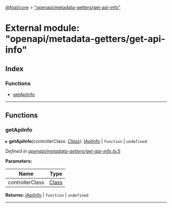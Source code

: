 [@foal/core](../README.md) > ["openapi/metadata-getters/get-api-info"](../modules/_openapi_metadata_getters_get_api_info_.md)

# External module: "openapi/metadata-getters/get-api-info"

## Index

### Functions

* [getApiInfo](_openapi_metadata_getters_get_api_info_.md#getapiinfo)

---

## Functions

<a id="getapiinfo"></a>

###  getApiInfo

▸ **getApiInfo**(controllerClass: *[Class](_core_class_interface_.md#class)*): [IApiInfo](../interfaces/_openapi_interfaces_.iapiinfo.md) \| `function` \| `undefined`

*Defined in [openapi/metadata-getters/get-api-info.ts:5](https://github.com/FoalTS/foal/blob/70cc46bd/packages/core/src/openapi/metadata-getters/get-api-info.ts#L5)*

**Parameters:**

| Name | Type |
| ------ | ------ |
| controllerClass | [Class](_core_class_interface_.md#class) |

**Returns:** [IApiInfo](../interfaces/_openapi_interfaces_.iapiinfo.md) \| `function` \| `undefined`

___

